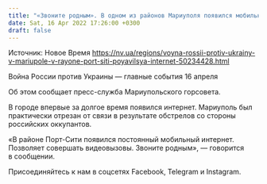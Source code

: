 ```yaml
---
title: "«Звоните родным». В одном из районов Мариуполя появился мобильный интернет"
date: Sat, 16 Apr 2022 17:26:00 +0300
draft: false
---
```

Источник: Новое Время https://nv.ua/regions/voyna-rossii-protiv-ukrainy-v-mariupole-v-rayone-port-siti-poyavilsya-internet-50234428.html


Война России против Украины — главные события 16 апреля

 Об этом сообщает пресс-служба Мариупольского горсовета.

В городе впервые за долгое время появился интернет. Мариуполь был практически отрезан от связи в результате обстрелов со стороны российских оккупантов.

«В районе Порт-Сити появился постоянный мобильный интернет. Позволяет совершать видеовызовы. Звоните родным», — говорится в сообщении.

Присоединяйтесь к нам в соцсетях Facebook, Telegram и Instagram.
